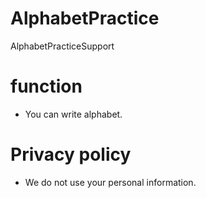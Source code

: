 # AlphabetPractice
AlphabetPracticeSupport

# function
- You can write alphabet.


# Privacy policy

- We do not use your personal information.
